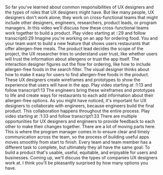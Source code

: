 So far you've learned about common responsibilities of UX designers and the types of roles that UX designers might have. But like many people, UX designers don't work alone; they work on cross-functional teams that might include other designers, engineers, researchers, product leads, or program managers. In this video we'll discuss how these cross-functional teams work together to build a product.
Play video starting at ::29 and follow transcript0:29
Imagine you're working on an app for ordering food. You and your team want to build a new feature that shows users restaurants that offer allergen-free meals. The product lead decides the scope of the project, the UX researcher tries to understand user trust, like whether users will trust the information about allergens or trust the app itself. The interaction designer figures out the flow for ordering, like how to include allergen-free foods in the search filter. The visual designer thinks about how to make it easy for users to find allergen-free foods in the product. These UX designers create wireframes and prototypes to show the experience that users will have in the app.
Play video starting at :1:13 and follow transcript1:13
The engineers bring these wireframes and prototypes to life and create ways for restaurants to each add information about their allergen-free options. As you might have noticed, it's important for UX designers to collaborate with engineers, because engineers build the final product. This collaboration happens throughout the entire process.
Play video starting at :1:33 and follow transcript1:33
There are multiple opportunities for UX designers and engineers to provide feedback to each other to make their changes together. There are a lot of moving parts here. This is where the program manager comes in to ensure clear and timely communication across the team, so the process of building useful apps moves smoothly from start to finish. Every team and team member has a different task to complete, but ultimately they all have the same goal: To build a product that's usable, useful, equitable, and enjoyable for users and businesses. Coming up, we'll discuss the types of companies UX designers work at. I think you'll be pleasantly surprised by how many options you have.